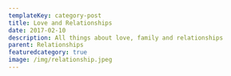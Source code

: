 ```yaml
---
templateKey: category-post
title: Love and Relationships
date: 2017-02-10
description: All things about love, family and relationships
parent: Relationships
featuredcategory: true
image: /img/relationship.jpeg
---
```

